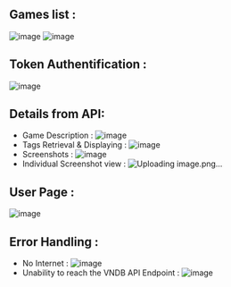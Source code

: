 ## Games list :
![image](https://github.com/mouralisandra/ProjetAndroid/assets/98917826/3036eb76-1450-4ff4-9917-65ea3e946b9a)
![image](https://github.com/mouralisandra/ProjetAndroid/assets/98917826/30aeed54-26b6-44f0-9c6b-3798e6a81915)

## Token Authentification : 
![image](https://github.com/mouralisandra/ProjetAndroid/assets/98917826/685eebfa-a388-4f57-9a71-3d0a32b42834)
## Details from API: 
* Game Description :
  ![image](https://github.com/mouralisandra/ProjetAndroid/assets/98917826/3015edc5-10dc-4096-ba5e-c8aa9ceb8476)
* Tags Retrieval & Displaying :
  ![image](https://github.com/mouralisandra/ProjetAndroid/assets/98917826/5f344f7d-2291-481c-bcde-2c25e3e7917f)
* Screenshots :
  ![image](https://github.com/mouralisandra/ProjetAndroid/assets/98917826/708a03ea-23a4-4be7-a588-a985bcf7e3b8)
* Individual Screenshot view :
  ![Uploading image.png…]()

## User Page :
![image](https://github.com/mouralisandra/ProjetAndroid/assets/98917826/844efc31-9b82-451c-98a8-7a426d1d3c14)
## Error Handling :
* No Internet :
  ![image](https://github.com/mouralisandra/ProjetAndroid/assets/98917826/7804a0f4-b0ad-4864-8bdd-3629b9dfbc7c)
* Unability to reach the VNDB API Endpoint :
  ![image](https://github.com/mouralisandra/ProjetAndroid/assets/98917826/949283fc-9a80-4a25-8ff5-4557e61d2f4e)







